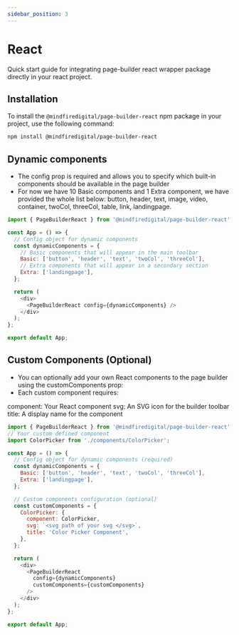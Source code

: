 ```yaml
---
sidebar_position: 3
---
```


# React

Quick start guide for integrating page-builder react wrapper package directly in your react project.

## Installation

To install the `@mindfiredigital/page-builder-react` npm package in your project, use the following command:

```bash
npm install @mindfiredigital/page-builder-react
```

## Dynamic components

- The config prop is required and allows you to specify which built-in components should be available in the page builder
- For now we have 10 Basic components and 1 Extra component, we have provided the whole list below:
  button, header, text, image, video, container, twoCol, threeCol, table, link, landingpage.

```javascript
import { PageBuilderReact } from '@mindfiredigital/page-builder-react';

const App = () => {
  // Config object for dynamic components
  const dynamicComponents = {
    // Basic components that will appear in the main toolbar
    Basic: ['button', 'header', 'text', 'twoCol', 'threeCol'],
    // Extra components that will appear in a secondary section
    Extra: ['landingpage'],
  };

  return (
    <div>
      <PageBuilderReact config={dynamicComponents} />
    </div>
  );
};

export default App;
```

## Custom Components (Optional)

- You can optionally add your own React components to the page builder using the customComponents prop:
- Each custom component requires:

component: Your React component
svg: An SVG icon for the builder toolbar
title: A display name for the component

```javascript
import { PageBuilderReact } from '@mindfiredigital/page-builder-react';
// Your custom defined component
import ColorPicker from './components/ColorPicker';

const App = () => {
  // Config object for dynamic components (required)
  const dynamicComponents = {
    Basic: ['button', 'header', 'text', 'twoCol', 'threeCol'],
    Extra: ['landingpage'],
  };

  // Custom components configuration (optional)
  const customComponents = {
    ColorPicker: {
      component: ColorPicker,
      svg: `<svg path of your svg </svg>`,
      title: 'Color Picker Component',
    },
  };

  return (
    <div>
      <PageBuilderReact
        config={dynamicComponents}
        customComponents={customComponents}
      />
    </div>
  );
};

export default App;
```
